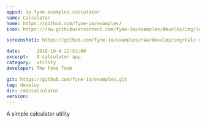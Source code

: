 ```yaml
---
appid: io.fyne.examples.calculator
name: Calculator
home: https://github.com/fyne-io/examples/
icon: https://raw.githubusercontent.com/fyne-io/examples/develop/img/icon/calculator.png

screenshot1: https://github.com/fyne-io/examples/raw/develop/img/calc-dark.png

date:      2018-10-4 22:51:00
excerpt:   A calculator app
category:  utility
developer: The Fyne Team

git: https://github.com/fyne-io/examples.git
tag: develop
dir: cmd/calculator
version: 
---
```


A simple calculator utility

